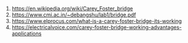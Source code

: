1. https://en.wikipedia.org/wiki/Carey_Foster_bridge <br>
2. https://www.cmi.ac.in/~debangshu/lab1/bridge.pdf <br>
3. https://www.elprocus.com/what-is-a-carey-foster-bridge-its-working <br>
4. https://electricalvoice.com/carey-foster-bridge-working-advantages-applications <br>


